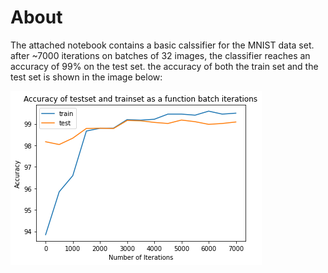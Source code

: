 # About
The attached  notebook contains a basic calssifier for the MNIST data set.
after ~7000 iterations on batches of 32 images, the classifier reaches an accuracy of 99% on the test set. the accuracy of both the train set and the test set is shown in the image below:

![Accuracy](images/accuracy.png)
